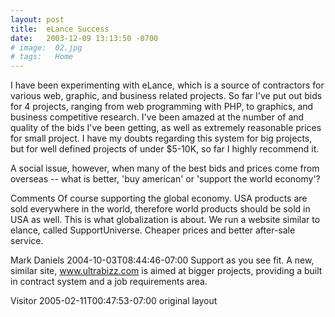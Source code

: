 ```yaml
---
layout: post
title:  eLance Success
date:   2003-12-09 13:13:50 -0700
# image:  02.jpg
# tags:   Home
---
```



I have been experimenting with eLance, which is a source of contractors for various web, graphic, and business related projects. So far I've put out bids for 4 projects, ranging from web programming with PHP, to graphics, and business competitive research. I've been amazed at the number of and quality of the bids I've been getting, as well as extremely reasonable prices for small project. I have my doubts regarding this system for big projects, but for well defined projects of under $5-10K, so far I highly recommend it.

A social issue, however, when many of the best bids and prices come from overseas -- what is better, 'buy american' or 'support the world economy'?

Comments
Of course supporting the global economy. USA products are sold everywhere in the world, therefore world products should be sold in USA as well. This is what globalization is about. We run a website similar to elance, called SupportUniverse. Cheaper prices and better after-sale service.

Mark Daniels 2004-10-03T08:44:46-07:00
Support as you see fit. A new, similar site, www.ultrabizz.com is aimed at bigger projects, providing a built in contract system and a job requirements area.

Visitor 2005-02-11T00:47:53-07:00
original layout
